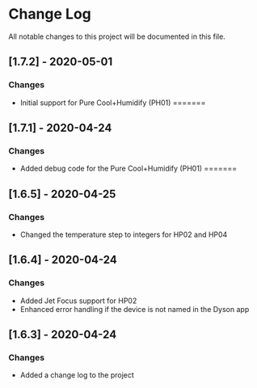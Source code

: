 # Change Log
All notable changes to this project will be documented in this file.

## [1.7.2] - 2020-05-01
### Changes
- Initial support for Pure Cool+Humidify (PH01)
=======

## [1.7.1] - 2020-04-24
### Changes
- Added debug code for the Pure Cool+Humidify (PH01)
=======

## [1.6.5] - 2020-04-25
### Changes
- Changed the temperature step to integers for HP02 and HP04

## [1.6.4] - 2020-04-24
### Changes
- Added Jet Focus support for HP02
- Enhanced error handling if the device is not named in the Dyson app

## [1.6.3] - 2020-04-24
### Changes
- Added a change log to the project
